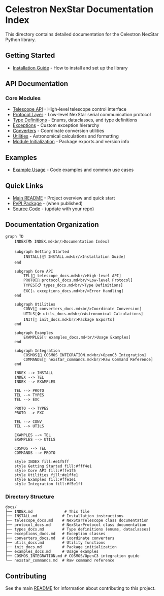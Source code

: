 # Celestron NexStar Documentation Index

This directory contains detailed documentation for the Celestron NexStar Python library.

## Getting Started

- [Installation Guide](INSTALL.md) - How to install and set up the library

## API Documentation

### Core Modules

- [Telescope API](telescope_docs.md) - High-level telescope control interface
- [Protocol Layer](protocol_docs.md) - Low-level NexStar serial communication protocol
- [Type Definitions](types_docs.md) - Enums, dataclasses, and type definitions
- [Exceptions](exceptions_docs.md) - Custom exception hierarchy
- [Converters](converters_docs.md) - Coordinate conversion utilities
- [Utilities](utils_docs.md) - Astronomical calculations and formatting
- [Module Initialization](init_docs.md) - Package exports and version info

## Examples

- [Example Usage](examples_docs.md) - Code examples and common use cases

## Quick Links

- [Main README](../README.md) - Project overview and quick start
- [PyPI Package](https://pypi.org/project/celestron-nexstar/) - (when published)
- [Source Code](https://github.com/mcosgriff/celestron-nexstar) - (update with your repo)

## Documentation Organization

```mermaid
graph TD
    INDEX[📚 INDEX.md<br/>Documentation Index]

    subgraph Getting Started
        INSTALL[📦 INSTALL.md<br/>Installation Guide]
    end

    subgraph Core API
        TEL[🔭 telescope_docs.md<br/>High-level API]
        PROTO[📡 protocol_docs.md<br/>Low-level Protocol]
        TYPES[📋 types_docs.md<br/>Type Definitions]
        EXC[⚠️ exceptions_docs.md<br/>Error Handling]
    end

    subgraph Utilities
        CONV[🔄 converters_docs.md<br/>Coordinate Conversion]
        UTILS[🛠️ utils_docs.md<br/>Astronomical Calculations]
        INIT[🎯 init_docs.md<br/>Package Exports]
    end

    subgraph Examples
        EXAMPLES[💡 examples_docs.md<br/>Usage Examples]
    end

    subgraph Integration
        COSMOS[🚀 COSMOS_INTEGRATION.md<br/>OpenC3 Integration]
        COMMANDS[📖 nexstar_commands.md<br/>Raw Command Reference]
    end

    INDEX --> INSTALL
    INDEX --> TEL
    INDEX --> EXAMPLES

    TEL --> PROTO
    TEL --> TYPES
    TEL --> EXC

    PROTO --> TYPES
    PROTO --> EXC

    TEL --> CONV
    TEL --> UTILS

    EXAMPLES --> TEL
    EXAMPLES --> UTILS

    COSMOS --> TEL
    COMMANDS --> PROTO

    style INDEX fill:#e1f5ff
    style Getting Started fill:#fff4e1
    style Core API fill:#ffe1f5
    style Utilities fill:#e1ffe1
    style Examples fill:#ffe1e1
    style Integration fill:#f5e1ff
```

### Directory Structure

```text
docs/
├── INDEX.md              # This file
├── INSTALL.md           # Installation instructions
├── telescope_docs.md    # NexStarTelescope class documentation
├── protocol_docs.md     # NexStarProtocol class documentation
├── types_docs.md        # Type definitions (enums, dataclasses)
├── exceptions_docs.md   # Exception classes
├── converters_docs.md   # Coordinate converters
├── utils_docs.md        # Utility functions
├── init_docs.md         # Package initialization
├── examples_docs.md     # Usage examples
├── COSMOS_INTEGRATION.md # COSMOS/OpenC3 integration guide
└── nexstar_commands.md  # Raw command reference
```

## Contributing

See the main [README](../README.md) for information about contributing to this project.
